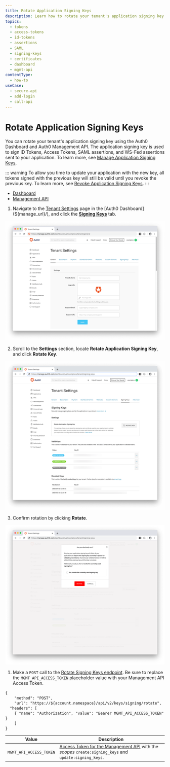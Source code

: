```yaml
---
title: Rotate Application Signing Keys
description: Learn how to rotate your tenant's application signing key using the Auth0 Dashboard and Auth0 Management API. Application signing keys are used to sign ID Tokens, Access Tokens, SAML assertions, and WS-Fed assertions that are sent to your application.
topics:
  - tokens
  - access-tokens
  - id-tokens
  - assertions
  - SAML
  - signing-keys
  - certificates
  - dashboard
  - mgmt-api
contentType:
  - how-to
useCase:
  - secure-api
  - add-login
  - call-api
---
```


# Rotate Application Signing Keys

You can rotate your tenant's application signing key using the Auth0 Dashboard and Auth0 Management API. The application signing key is used to sign ID Tokens, Access Tokens, SAML assertions, and WS-Fed assertions sent to your application. To learn more, see [Manage Application Signing Keys](/tokens/guides/manage-application-signing-keys).

::: warning
To allow you time to update your application with the new key, all tokens signed with the previous key will still be valid until you revoke the previous key. To learn more, see [Revoke Application Signing Keys](/dashboard/guides/tenants/revoke-application-signing-keys).
:::

<div class="code-picker">
  <div class="languages-bar">
    <ul>
      <li class="active"><a href="#dashboard" data-toggle="tab">Dashboard</a></li>
      <li><a href="#mgmt-api" data-toggle="tab">Management API</a></li>
    </ul>
  </div>
  <div class="tab-content">
    <div id="dashboard" class="tab-pane active">

1. Navigate to the [Tenant Settings](${manage_url}/#/tenant) page in the [Auth0 Dashboard](${manage_url}/), and click the [**Signing Keys**](${manage_url}/#/tenant/signing_keys) tab.

![View Advanced Tenant Settings](/media/articles/dashboard/tenants/tenant-settings.png)

2. Scroll to the **Settings** section, locate **Rotate Application Signing Key**, and click **Rotate Key**.

![View Signing Key Tenant Settings](/media/articles/dashboard/tenants/tenant-settings-signing-keys.png)

3. Confirm rotation by clicking **Rotate**.

![Confirm Signing Key Rotation](/media/articles/dashboard/tenants/tenant-settings-signing-keys-rotate-confirm.png)
    </div>
    <div id="mgmt-api" class="tab-pane">

1. Make a `POST` call to the [Rotate Signing Keys endpoint](/api/management/v2#!/signing_keys/post_signing_key). Be sure to replace the `MGMT_API_ACCESS_TOKEN` placeholder value with your Management API Access Token.

```har
{
	"method": "POST",
	"url": "https://${account.namespace}/api/v2/keys/signing/rotate",
  "headers": [
  	{ "name": "Authorization", "value": "Bearer MGMT_API_ACCESS_TOKEN" }
	]
}
```

| **Value** | **Description** |
| - | - |
| `MGMT_API_ACCESS_TOKEN`  | [Access Token for the Management API](/api/management/v2/tokens) with the <dfn data-key="scope">scopes</dfn> `create:signing_keys` and `update:signing_keys`. |

</div>
  </div>
</div>




